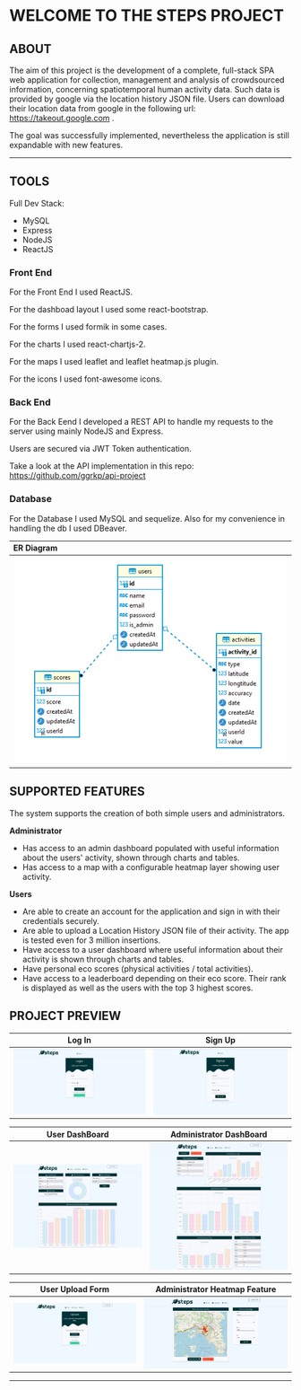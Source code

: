 # WELCOME TO THE STEPS PROJECT

## ABOUT

The aim of this project is the development of a complete, full-stack SPA web application for collection, management and
analysis of crowdsourced information, concerning spatiotemporal human activity data. Such data is provided by google via the location history JSON file. Users can download their location data from google in the following url: https://takeout.google.com . 

The goal was successfully implemented, nevertheless the application is still expandable with new features.

<hr>

## TOOLS
Full Dev Stack: 
- MySQL 
- Express 
- NodeJS 
- ReactJS
### Front End
For the Front End I used ReactJS. 

For the dashboad layout I used some react-bootstrap.

For the forms I used formik in some cases.

For the charts I used react-chartjs-2.

For the maps I used leaflet and leaflet heatmap.js plugin.

For the icons I used font-awesome icons.

### Back End
For the Back Eend I developed a REST API to handle my requests to the server using mainly NodeJS and Express. 

Users are secured via JWT Token authentication.

Take a look at the API implementation in this repo: https://github.com/ggrkp/api-project

### Database
For the Database I used MySQL and sequelize. Also for my convenience in handling the db I used DBeaver. 

|ER Diagram          
| :--------------------------
| ![](./img/er.png) 

## SUPPORTED FEATURES
  The system supports the creation of both simple users and administrators. 

  **Administrator**
  - Has access to an admin dashboard populated with useful information about the users' activity, shown through charts and tables.
  - Has access to a map with a configurable heatmap layer showing user activity.

  
  **Users**
  - Are able to create an account for the application and sign in with their credentials securely.
  - Are able to upload a Location History JSON file of their activity. The app is tested even for 3 million insertions.
  - Have access to a user dashboard where useful information about their activity is shown through charts and tables.
  - Have personal eco scores (physical activities / total activities). 
  - Have access to a leaderboard depending on their eco score. Their rank is displayed as well as the users with the top 3 highest scores.
 
## PROJECT PREVIEW

|Log In            |                 Sign Up                  |
| :--------------------------: | :--------------------------------------: |
| ![](./img/login.png) | ![](./img/signup.png) |

  |     User DashBoard     |  Administrator DashBoard   |
  | :--------------------: | :------------------------: |
  | ![](./img/user-dash.png) | ![](./img/admin-dash.png) |

|       User Upload Form       |      Administrator Heatmap Feature       |
| :--------------------------: | :--------------------------------------: |
| ![](./img/upload.png) | ![](./img/heatmap.png) |

<hr>